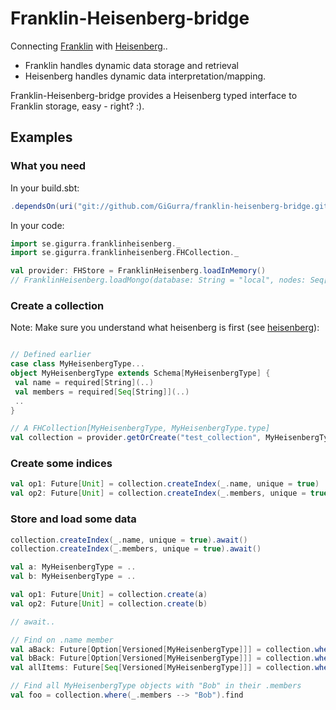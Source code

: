 # Franklin-Heisenberg-bridge
Connecting [Franklin](https://github.com/GiGurra/franklin) with [Heisenberg](https://github.com/GiGurra/heisenberg)..

* Franklin handles dynamic data storage and retrieval
* Heisenberg handles dynamic data interpretation/mapping.

Franklin-Heisenberg-bridge provides a Heisenberg typed interface to Franklin storage, easy - right? :).

## Examples

### What you need

In your build.sbt:
```sbt
.dependsOn(uri("git://github.com/GiGurra/franklin-heisenberg-bridge.git#0.1.9"))
```
In your code:
```scala
import se.gigurra.franklinheisenberg._
import se.gigurra.franklinheisenberg.FHCollection._

val provider: FHStore = FranklinHeisenberg.loadInMemory()
// FranklinHeisenberg.loadMongo(database: String = "local", nodes: Seq[String] = Seq("127.0.0.1:27017"))

```

### Create a collection

Note: Make sure you understand what heisenberg is first (see [heisenberg](https://github.com/GiGurra/heisenberg)):

```scala

// Defined earlier
case class MyHeisenbergType... 
object MyHeisenbergType extends Schema[MyHeisenbergType] {
 val name = required[String](..)
 val members = required[Seq[String]](..)
 ..
}

// A FHCollection[MyHeisenbergType, MyHeisenbergType.type]
val collection = provider.getOrCreate("test_collection", MyHeisenbergType)

```


### Create some indices

```scala
val op1: Future[Unit] = collection.createIndex(_.name, unique = true)
val op2: Future[Unit] = collection.createIndex(_.members, unique = true)
```


### Store and load some data

```scala
collection.createIndex(_.name, unique = true).await()
collection.createIndex(_.members, unique = true).await()

val a: MyHeisenbergType = ..
val b: MyHeisenbergType = ..

val op1: Future[Unit] = collection.create(a)
val op2: Future[Unit] = collection.create(b)

// await..

// Find on .name member
val aBack: Future[Option[Versioned[MyHeisenbergType]]] = collection.where(_.name --> a.name).findOne
val bBack: Future[Option[Versioned[MyHeisenbergType]]] = collection.where(b).findOne
val allItems: Future[Seq[Versioned[MyHeisenbergType]]] = collection.where().findAll

// Find all MyHeisenbergType objects with "Bob" in their .members
val foo = collection.where(_.members --> "Bob").find

```
